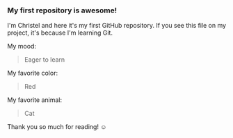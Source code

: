 ### My first repository is awesome!

I'm Christel and here it's my first GitHub repository.
If you see this file on my project, it's because I'm learning Git.

My mood:

> Eager to learn

My favorite color:

> Red

My favorite animal:

> Cat

Thank you so much for reading! ☺